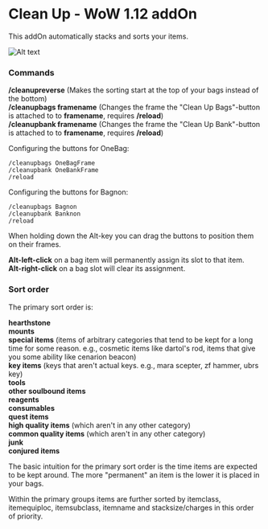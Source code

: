 # Clean Up - WoW 1.12 addOn 

This addOn automatically stacks and sorts your items.

![Alt text](http://i.imgur.com/DZgQPaa.png)

### Commands
**/cleanupreverse** (Makes the sorting start at the top of your bags instead of the bottom)<br/>
**/cleanupbags framename** (Changes the frame the "Clean Up Bags"-button is attached to to **framename**, requires **/reload**)<br/>
**/cleanupbank framename** (Changes the frame the "Clean Up Bank"-button is attached to to **framename**, requires **/reload**)

Configuring the buttons for OneBag:

```
/cleanupbags OneBagFrame
/cleanupbank OneBankFrame
/reload
```

Configuring the buttons for Bagnon:

```
/cleanupbags Bagnon
/cleanupbank Banknon
/reload
```

When holding down the Alt-key you can drag the buttons to position them on their frames.

**Alt-left-click** on a bag item will permanently assign its slot to that item.<br/>
**Alt-right-click** on a bag slot will clear its assignment.

### Sort order
The primary sort order is:

**hearthstone**<br/>
**mounts**<br/>
**special items** (items of arbitrary categories that tend to be kept for a long time for some reason. e.g., cosmetic items like dartol's rod, items that give you some ability like cenarion beacon)<br/>
**key items** (keys that aren't actual keys. e.g., mara scepter, zf hammer, ubrs key)<br/>
**tools**<br/>
**other soulbound items**<br/>
**reagents**<br/>
**consumables**<br/>
**quest items**<br/>
**high quality items** (which aren't in any other category)<br/>
**common quality items** (which aren't in any other category)<br/>
**junk**<br/>
**conjured items**

The basic intuition for the primary sort order is the time items are expected to be kept around. The more "permanent" an item is the lower it is placed in your bags.

Within the primary groups items are further sorted by itemclass, itemequiploc, itemsubclass, itemname and stacksize/charges in this order of priority.
